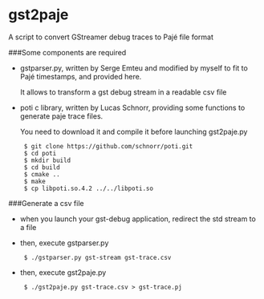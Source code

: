 gst2paje
========

A script to convert GStreamer debug traces to Pajé file format

###Some components are required

- gstparser.py, written by Serge Emteu and modified by myself to fit to Pajé timestamps, and provided here.

  It allows to transform a gst debug stream in a readable csv file
- poti c library, written by Lucas Schnorr, providing some functions to generate paje trace files.

  You need to download it and compile it before launching gst2paje.py

       $ git clone https://github.com/schnorr/poti.git
       $ cd poti
       $ mkdir build
       $ cd build
       $ cmake ..
       $ make
       $ cp libpoti.so.4.2 ../../libpoti.so

###Generate a csv file

- when you launch your gst-debug application, redirect the std stream to a file
- then, execute gstparser.py

       $ ./gstparser.py gst-stream gst-trace.csv
- then, execute gst2paje.py

       $ ./gst2paje.py gst-trace.csv > gst-trace.pj

